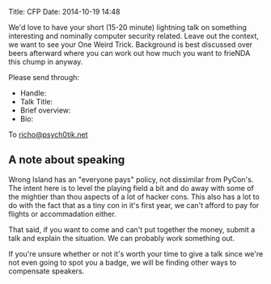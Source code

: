 Title: CFP
Date: 2014-10-19 14:48

We'd love to have your short (15-20 minute) lightning talk on something
interesting and nominally computer security related. Leave out the context, we
want to see your One Weird Trick. Background is best discussed over beers
afterward where you can work out how much you want to frieNDA this chump in
anyway.

Please send through:

* Handle:
* Talk Title:
* Brief overview:
* Bio:

To richo@psych0tik.net

## A note about speaking

Wrong Island has an "everyone pays" policy, not dissimilar from PyCon's. The
intent here is to level the playing field a bit and do away with some of the
mightier than thou aspects of a lot of hacker cons. This also has a lot to do
with the fact that as a tiny con in it's first year, we can't afford to pay for
flights or accommadation either.

That said, if you want to come and can't put together the money, submit a talk
and explain the situation. We can probably work something out.

If you're unsure whether or not it's worth your time to give a talk since we're
not even going to spot you a badge, we will be finding other ways to compensate
speakers.

